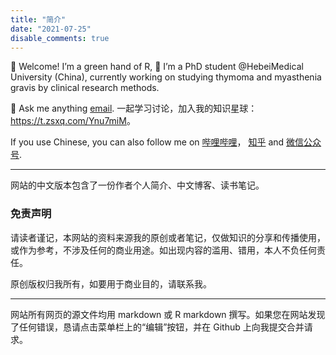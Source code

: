 ```yaml
---
title: "简介"
date: "2021-07-25"
disable_comments: true
---
```




👋 Welcome\! I’m a green hand of R, 🔭 I’m a PhD student
@HebeiMedical University (China), currently working on studying thymoma and myasthenia gravis by clinical research methods.

💬 Ask me anything
[email](mailto:bettermost@yeah.net). 一起学习讨论，加入我的知识星球：<https://t.zsxq.com/Ynu7miM>。

If you use Chinese, you can also follow me on 
[哔哩哔哩](https://space.bilibili.com/453152338)，
[知乎](https://www.zhihu.com/people/aliyisheng) and
[微信公众号](https://gitee.com/alingyisheng/tupian/raw/master/img/%E9%98%BF%E7%8B%B8%E7%9A%84Blog-%E4%BA%8C%E7%BB%B4%E7%A0%81.jpg). 


---

网站的中文版本包含了一份作者个人简介、中文博客、读书笔记。

### 免责声明

请读者谨记，本网站的资料来源我的原创或者笔记，仅做知识的分享和传播使用，或作为参考，不涉及任何的商业用途。如出现内容的滥用、错用，本人不负任何责任。

原创版权归我所有，如要用于商业目的，请联系我。

***

网站所有网页的源文件均用 markdown 或 R markdown 撰写。如果您在网站发现了任何错误，恳请点击菜单栏上的“编辑”按钮，并在 Github 上向我提交合并请求。
